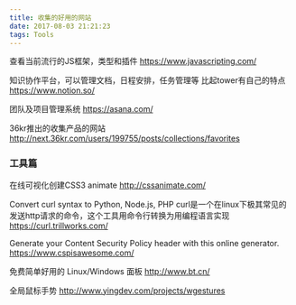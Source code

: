 ```yaml
---
title: 收集的好用的网站
date: 2017-08-03 21:21:23
tags: Tools
---
```


查看当前流行的JS框架，类型和插件
https://www.javascripting.com/

知识协作平台，可以管理文档，日程安排，任务管理等
比起tower有自己的特点
https://www.notion.so/

团队及项目管理系统
https://asana.com/

36kr推出的收集产品的网站
http://next.36kr.com/users/199755/posts/collections/favorites

### 工具篇

在线可视化创建CSS3 animate
http://cssanimate.com/

Convert curl syntax to Python, Node.js, PHP
curl是一个在linux下极其常见的发送http请求的命令，这个工具用命令行转换为用编程语言实现
https://curl.trillworks.com/

Generate your Content Security Policy header with this online generator.
https://www.cspisawesome.com/

免费简单好用的 Linux/Windows 面板
http://www.bt.cn/

全局鼠标手势
http://www.yingdev.com/projects/wgestures


<!--more-->